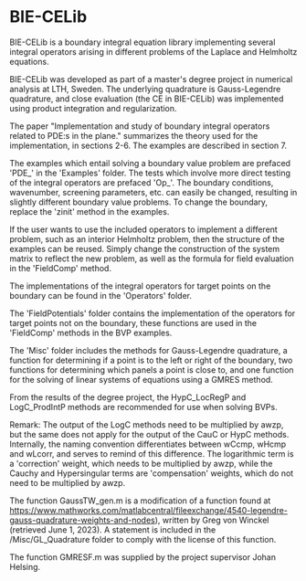 # BIE-CELib
BIE-CELib is a boundary integral equation library implementing several integral operators arising in different problems of the Laplace and Helmholtz equations.

BIE-CELib was developed as part of a master's degree project in numerical analysis at LTH, Sweden. The underlying quadrature is Gauss-Legendre quadrature, and close evaluation (the CE in BIE-CELib) was implemented using product integration and regularization.

The paper "Implementation and study of boundary integral operators related to PDE:s in the plane." summarizes the theory used for the implementation, in sections 2-6. The examples are described in section 7.

The examples which entail solving a boundary value problem are prefaced 'PDE_' in the 'Examples' folder. The tests which involve more direct testing of the integral operators are prefaced 'Op_'. The boundary conditions, wavenumber, screening parameters, etc. can easily be changed, resulting in slightly different boundary value problems. To change the boundary, replace the 'zinit' method in the examples.

If the user wants to use the included operators to implement a different problem, such as an interior Helmholtz problem, then the structure of the examples can be reused. Simply change the construction of the system matrix to reflect the new problem, as well as the formula for field evaluation in the 'FieldComp' method.  

The implementations of the integral operators for target points on the boundary can be found in the 'Operators' folder.

The 'FieldPotentials' folder contains the implementation of the operators for target points not on the boundary, these functions are used in the 'FieldComp' methods in the BVP examples.

The 'Misc' folder includes the methods for Gauss-Legendre quadrature, a function for determining if a point is to the left or right of the boundary, two functions for determining which panels a point is close to, and one function for the solving of linear systems of equations using a GMRES method.

From the results of the degree project, the HypC_LocRegP and LogC_ProdIntP methods are recommended for use when solving BVPs.

Remark: The output of the LogC methods need to be multiplied by awzp, but the same does not apply for the output of the CauC or HypC methods. Internally, the naming convention differentiates between wCcmp, wHcmp and wLcorr, and serves to remind of this difference. The logarithmic term is a 'correction' weight, which needs to be multiplied by awzp, while the Cauchy and Hypersingular terms are 'compensation' weights, which do not need to be multiplied by awzp.


The function GaussTW_gen.m is a modification of a function found at https://www.mathworks.com/matlabcentral/fileexchange/4540-legendre-gauss-quadrature-weights-and-nodes), written by Greg von Winckel (retrieved June 1, 2023). A statement is included in the /Misc/GL_Quadrature folder to comply with the license of this function.

The function GMRESF.m was supplied by the project supervisor Johan Helsing.
